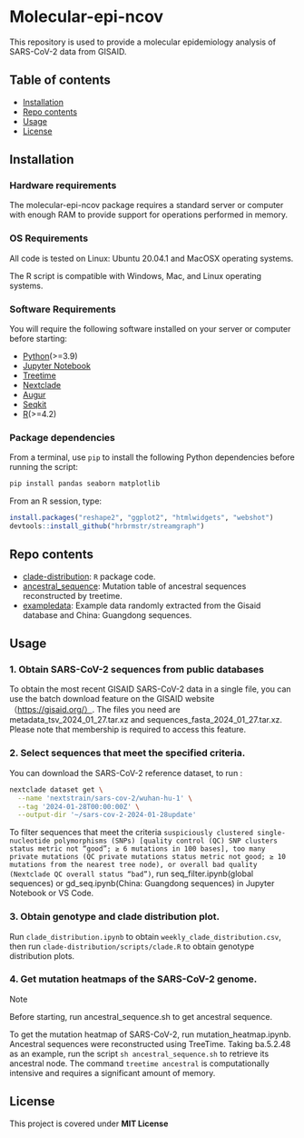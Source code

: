 # Molecular-epi-ncov
This repository is used to provide a molecular epidemiology analysis of SARS-CoV-2 data from GISAID.


## Table of contents

* [Installation](#Installation)
* [Repo contents](#Repo-contents)
* [Usage](#Usage)
* [License](#License)

## Installation

### Hardware requirements
The molecular-epi-ncov package requires a standard server or computer with enough RAM to provide support for operations performed in memory.

### OS Requirements

All code is tested on Linux: Ubuntu 20.04.1 and MacOSX operating systems.

The R script is compatible with Windows, Mac, and Linux operating systems.

### Software Requirements

You will require the following software installed on your server or computer before starting:

* [Python](https://www.python.org/)(>=3.9)
* [Jupyter Notebook](https://jupyter.org/)
* [Treetime](https://github.com/neherlab/treetime)
* [Nextclade](https://nextstrain.org/)
* [Augur](https://docs.nextstrain.org/projects/augur/en/stable/index.html)
* [Seqkit](https://bioinf.shenwei.me/seqkit/)
* [R](https://cloud.r-project.org/)(>=4.2)

### Package dependencies

From a terminal, use `pip` to install the following Python dependencies before running the script:

```sh
pip install pandas seaborn matplotlib
```

From an R session, type:

```R
install.packages("reshape2", "ggplot2", "htmlwidgets", "webshot")
devtools::install_github("hrbrmstr/streamgraph")
```

## Repo contents
* [clade-distribution](./clade-distribution): `R` package code.
* [ancestral_sequence](./ancestral_sequence): Mutation table of ancestral sequences reconstructed by treetime.
* [exampledata](./exampledata): Example data randomly extracted from the Gisaid database and China: Guangdong sequences.


## Usage

### 1. Obtain SARS-CoV-2 sequences from public databases

To obtain the most recent GISAID SARS-CoV-2 data in a single file, you can use the batch download feature on the GISAID website（https://gisaid.org/）. The files you need are metadata_tsv_2024_01_27.tar.xz and sequences_fasta_2024_01_27.tar.xz. Please note that membership is required to access this feature.

### 2. Select sequences that meet the specified criteria.

You can download the SARS-CoV-2 reference dataset, to run :
```sh
nextclade dataset get \
  --name 'nextstrain/sars-cov-2/wuhan-hu-1' \
  --tag '2024-01-28T00:00:00Z' \
  --output-dir '~/sars-cov-2-2024-01-28update'
```
To filter sequences that meet the criteria `suspiciously clustered single-nucleotide polymorphisms (SNPs) [quality control (QC) SNP clusters status metric not “good”; ≥ 6 mutations in 100 bases], too many private mutations (QC private mutations status metric not good; ≥ 10 mutations from the nearest tree node), or overall bad quality (Nextclade QC overall status “bad”)`, run seq_filter.ipynb(global sequences) or gd_seq.ipynb(China: Guangdong sequences) in Jupyter Notebook or VS Code.

### 3. Obtain genotype and clade distribution plot.

Run `clade_distribution.ipynb` to obtain `weekly_clade_distribution.csv`, then run `clade-distribution/scripts/clade.R` to obtain genotype distribution plots.

### 4. Get mutation heatmaps of the SARS-CoV-2 genome.

> [!NOTE]
> Before starting, run ancestral_sequence.sh to get ancestral sequence.

To get the mutation heatmap of SARS-CoV-2, run mutation_heatmap.ipynb. Ancestral sequences were reconstructed using TreeTime. Taking ba.5.2.48 as an example, run the script `sh ancestral_sequence.sh` to retrieve its ancestral node. The command `treetime ancestral` is computationally intensive and requires a significant amount of memory.

## License
This project is covered under **MIT License**
